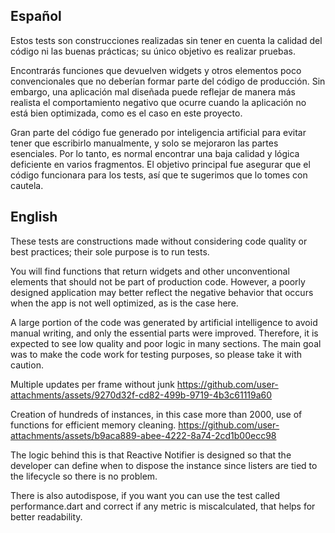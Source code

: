 ## Español
Estos tests son construcciones realizadas sin tener en cuenta la calidad del código ni las buenas prácticas; su único objetivo es realizar pruebas.

Encontrarás funciones que devuelven widgets y otros elementos poco convencionales que no deberían formar parte del código de producción. Sin embargo, una aplicación mal diseñada puede reflejar de manera más realista el comportamiento negativo que ocurre cuando la aplicación no está bien optimizada, como es el caso en este proyecto.

Gran parte del código fue generado por inteligencia artificial para evitar tener que escribirlo manualmente, y solo se mejoraron las partes esenciales. Por lo tanto, es normal encontrar una baja calidad y lógica deficiente en varios fragmentos. El objetivo principal fue asegurar que el código funcionara para los tests, así que te sugerimos que lo tomes con cautela.


## English
These tests are constructions made without considering code quality or best practices; their sole purpose is to run tests.

You will find functions that return widgets and other unconventional elements that should not be part of production code. However, a poorly designed application may better reflect the negative behavior that occurs when the app is not well optimized, as is the case here.

A large portion of the code was generated by artificial intelligence to avoid manual writing, and only the essential parts were improved. Therefore, it is expected to see low quality and poor logic in many sections. The main goal was to make the code work for testing purposes, so please take it with caution.


Multiple updates per frame without junk
https://github.com/user-attachments/assets/9270d32f-cd82-499b-9719-4b3c61119a60



Creation of hundreds of instances, in this case more than 2000, use of functions for efficient memory cleaning.
https://github.com/user-attachments/assets/b9aca889-abee-4222-8a74-2cd1b00ecc98


The logic behind this is that Reactive Notifier is designed so that the developer can define when to dispose the instance since listers are tied to the lifecycle so there is no problem.

There is also autodispose, if you want you can use the test called performance.dart and correct if any metric is miscalculated, that helps for better readability.
